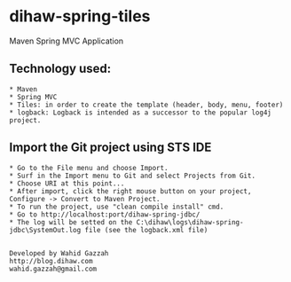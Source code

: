 # dihaw-spring-tiles
Maven Spring MVC Application

## Technology used:
	
	* Maven
	* Spring MVC
	* Tiles: in order to create the template (header, body, menu, footer)
	* logback: Logback is intended as a successor to the popular log4j project.

## Import the Git project using STS IDE

    * Go to the File menu and choose Import.
    * Surf in the Import menu to Git and select Projects from Git.
    * Choose URI at this point...
    * After import, click the right mouse button on your project, Configure -> Convert to Maven Project.
    * To run the project, use "clean compile install" cmd.
    * Go to http://localhost:port/dihaw-spring-jdbc/
    * The log will be setted on the C:\dihaw\logs\dihaw-spring-jdbc\SystemOut.log file (see the logback.xml file)


	Developed by Wahid Gazzah
	http://blog.dihaw.com
	wahid.gazzah@gmail.com
